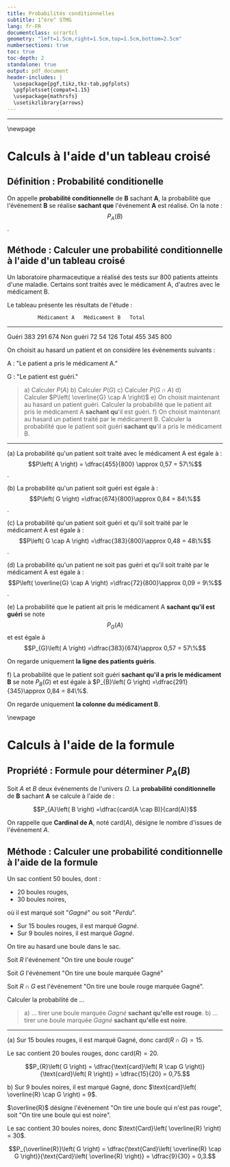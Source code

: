 ```yaml
---
title: Probabilités conditionnelles
subtitle: 1^ère^ STMG
lang: fr-FR
documentclass: scrartcl
geometry: "left=1.5cm,right=1.5cm,top=1.5cm,bottom=2.5cm"
numbersections: true
toc: true
toc-depth: 2
standalone: true
output: pdf_document
header-includes: |
  \usepackage{pgf,tikz,tkz-tab,pgfplots}
  \pgfplotsset{compat=1.15}
  \usepackage{mathrsfs}
  \usetikzlibrary{arrows}
---
```


---

\newpage

# Calculs à l'aide d'un tableau croisé

## Définition : Probabilité conditionelle

On appelle **probabilité conditionnelle** de **B** sachant **A**, la probabilité que l'événement **B** se réalise **sachant que** l'événement **A** est réalisé. On la note : $$P_{A}\left( B \right)$$.

## Méthode : Calculer une probabilité conditionnelle à l'aide d'un tableau croisé

Un laboratoire pharmaceutique a réalisé des tests sur 800 patients atteints d'une maladie. Certains sont traités avec le médicament A, d'autres avec le médicament B.

Le tableau présente les résultats de l'étude :

              Médicament A   Médicament B   Total
  ----------- -------------- -------------- -------
  Guéri       383            291            674
  Non guéri   72             54             126
  Total       455            345            800

On choisit au hasard un patient et on considère les évènements suivants :

A : "Le patient a pris le médicament A."

G : "Le patient est guéri."
  
> a) Calculer $P\left( A \right)$ 
> b) Calculer $P\left( G \right)$
> c) Calculer $P\left( G \cap A \right)$
> d) Calculer $P\left( \overline{G} \cap A \right)$
> e) On choisit maintenant au hasard un patient guéri. Calculer la probabilité que le patient ait pris le médicament A **sachant qu**'il est guéri.
> f) On choisit maintenant au hasard un patient traité par le médicament B. Calculer la probabilité que le patient soit guéri **sachant qu**'il a pris le médicament B.

---

(a) La probabilité qu'un patient soit traité avec le médicament A est égale à : $$P\left( A \right) = \dfrac{455}{800} \approx 0,57 = 57\%$$.

(b) La probabilité qu'un patient soit guéri est égale à : $$P\left( G \right) =\dfrac{674}{800}\approx 0,84 = 84\%$$.

(c) La probabilité qu'un patient soit guéri et qu'il soit traité par le médicament A est égale à : $$P\left( G \cap A \right) =\dfrac{383}{800}\approx 0,48 = 48\%$$.

(d) La probabilité qu'un patient ne soit pas guéri et qu'il soit traité par le médicament A est égale à :
$$P\left( \overline{G} \cap A \right) =\dfrac{72}{800}\approx 0,09 = 9\%$$.

(e) La probabilité que le patient ait pris le médicament A **sachant qu'il est guéri** se note $$P_{G}\left( A \right)$$ et est égale à $$P_{G}\left( A \right) =\dfrac{383}{674}\approx 0,57 = 57\%$$

On regarde uniquement **la ligne des patients guéris**.

f) La probabilité que le patient soit guéri **sachant qu'il a pris le médicament B** se note $P_{B}\left( G \right)$ et est égale à $P_{B}\left( G \right) =\dfrac{291}{345}\approx 0,84 = 84\%$.

On regarde uniquement **la colonne du médicament B**.

\newpage

# Calculs à l'aide de la formule

## Propriété : Formule pour déterminer $P_{A}\left( B \right)$

Soit $A$ et $B$ deux événements de l'univers $\Omega$. La **probabilité conditionnelle** de **B** sachant **A** se calcule à l'aide de :

$$P_{A}\left( B \right) =\dfrac{card(A \cap B)}{card(A)}$$ 

On rappelle que **Cardinal de A**, noté $\text{card}\left(A\right)$, désigne le nombre d'issues de l'événement $A$.

## Méthode : Calculer une probabilité conditionnelle à l'aide de la formule

Un sac contient $50$ boules, dont :

- $20$ boules rouges,
- $30$ boules noires,

où il est marqué soit "_Gagné_" ou soit "_Perdu_".

- Sur $15$ boules rouges, il est marqué _Gagné_.
- Sur $9$ boules noires, il est marqué _Gagné_.

On tire au hasard une boule dans le sac.

Soit $R$ l'événement "On tire une boule rouge"

Soit $G$ l'événement "On tire une boule marquée Gagné"

Soit $R \cap G$ est l'événement "On tire une boule rouge marquée Gagné".

Calculer la probabilité de ...

> a) ... tirer une boule marquée _Gagné_ **sachant qu'elle est rouge**.
> b) ... tirer une boule marquée _Gagné_ **sachant qu'elle est noire**.

---

(a) Sur 15 boules rouges, il est marqué Gagné, donc $\text{card}\left(R \cap G\right)=15$.

Le sac contient 20 boules rouges, donc $\text{card}\left(R\right)=20$.

$$P_{R}\left( G \right) = \dfrac{\text{card}\left( R \cap G \right)}{\text{card}\left( R \right)} = \dfrac{15}{20} = 0,75.$$

b\) Sur 9 boules noires, il est marqué Gagné, donc $\text{card}\left( \overline{R} \cap G \right) = 9$.

$\overline{R}$ désigne l'événement "On tire une boule qui n'est pas rouge", soit "On tire une boule qui est noire".

Le sac contient 30 boules noires, donc $\text{Card}\left( \overline{R} \right) = 30$.

$$P_{\overline{R}}\left( G \right) = \dfrac{\text{Card}\left( \overline{R} \cap G \right)}{\text{Card}\left( \overline{R} \right)} = \dfrac{9}{30} = 0,3.$$
